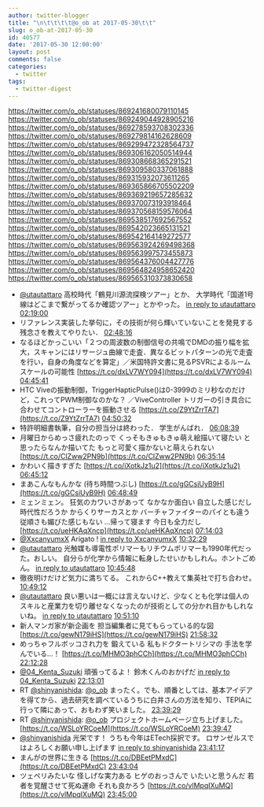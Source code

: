 ```yaml
---
author: twitter-blogger
title: "\n\t\t\t\t@o_ob at 2017-05-30\t\t"
slug: o_ob-at-2017-05-30
id: 40577
date: '2017-05-30 12:00:00'
layout: post
comments: false
categories:
  - twitter
tags:
  - twitter-digest
---
```


https://twitter.com/o_ob/statuses/869241680079110145 https://twitter.com/o_ob/statuses/869249044928905216 https://twitter.com/o_ob/statuses/869278593708302336 https://twitter.com/o_ob/statuses/869279814162628609 https://twitter.com/o_ob/statuses/869299472328564737 https://twitter.com/o_ob/statuses/869306162050514944 https://twitter.com/o_ob/statuses/869308668365291521 https://twitter.com/o_ob/statuses/869309580337061888 https://twitter.com/o_ob/statuses/869315932073611265 https://twitter.com/o_ob/statuses/869365866705502209 https://twitter.com/o_ob/statuses/869369219657285632 https://twitter.com/o_ob/statuses/869370073193918464 https://twitter.com/o_ob/statuses/869370568159576064 https://twitter.com/o_ob/statuses/869538517692567552 https://twitter.com/o_ob/statuses/869542023665131521 https://twitter.com/o_ob/statuses/869542164149272577 https://twitter.com/o_ob/statuses/869563924269498368 https://twitter.com/o_ob/statuses/869563997573455873 https://twitter.com/o_ob/statuses/869564376004427776 https://twitter.com/o_ob/statuses/869564824958652420 https://twitter.com/o_ob/statuses/869565310373830658  

*   [@utautattaro](https://twitter.com/utautattaro) 高校時代「鶴見川源流探検ツアー」とか、 大学時代「国道1号線はどこまで繋がってるか確認ツアー」とかやった。 [in reply to utautattaro](https://twitter.com/utautattaro/statuses/869234868189773824) [02:19:00](https://twitter.com/o_ob/statuses/869241680079110145)
*   リファレンス実装した挙句に，その技術が何ら輝いていないことを発見する残念さを教えてやりたい． [02:48:16](https://twitter.com/o_ob/statuses/869249044928905216)
*   なるほどかっこいい「２つの周波数の制御信号の共鳴でDMDの振り幅を拡大，スキャンにはリサージュ曲線で走査．異なるビットパターンの光で走査を行い，自身の角度などを算定」／米国特許文書に見るPSVRによるルームスケールの可能性 [https://t.co/dxLV7WY094](https://t.co/dxLV7WY094) [04:45:41](https://twitter.com/o_ob/statuses/869278593708302336)
*   HTC Viveの振動制御，TriggerHapticPulse()は0-3999のミリ秒なのだけど，これってPWM制御なのかな？ ／ViveController トリガーの引き具合に合わせてコントローラーを振動させる [https://t.co/Z9YtZrrTA7](https://t.co/Z9YtZrrTA7) [04:50:32](https://twitter.com/o_ob/statuses/869279814162628609)
*   特許明細書執筆，自分の担当分は終わった． 学生がんばれ． [06:08:39](https://twitter.com/o_ob/statuses/869299472328564737)
*   月曜日からめっさ疲れたのっで くっそもきゅもきゅ萌え絵描いて寝たい と思ったらなんか描いてた もっと可愛く描かないと萌えられない [https://t.co/ClZww2PN9b](https://t.co/ClZww2PN9b) [06:35:14](https://twitter.com/o_ob/statuses/869306162050514944)
*   かわいく描きすぎた [https://t.co/iXotkJz1u2](https://t.co/iXotkJz1u2) [06:45:12](https://twitter.com/o_ob/statuses/869308668365291521)
*   まあこんなもんかな (待ち時間つぶし) [https://t.co/gGCsiUyB9H](https://t.co/gGCsiUyB9H) [06:48:49](https://twitter.com/o_ob/statuses/869309580337061888)
*   ミェンミェン。 狂気のカワいさがあって なかなか面白い 自立した感じだし 時代性だろうか からくりサーカスとか バーチャファイターのパイとも違う 従順さも媚びた感じもない ...帰って寝ます 今日も全力だし [https://t.co/ueHKAqXncp](https://t.co/ueHKAqXncp) [07:14:03](https://twitter.com/o_ob/statuses/869315932073611265)
*   [@XxcanyumxX](https://twitter.com/XxcanyumxX) Arigato ! [in reply to XxcanyumxX](https://twitter.com/XxcanyumxX/statuses/869338527015763971) [10:32:29](https://twitter.com/o_ob/statuses/869365866705502209)
*   [@utautattaro](https://twitter.com/utautattaro) 光触媒も導電性ポリマーもリチウムポリマーも1990年代だった。おしい。 自分らが化学から情報に転身したせいかもしれん。ホントごめん。 [in reply to utautattaro](https://twitter.com/utautattaro/statuses/869362890817495040) [10:45:48](https://twitter.com/o_ob/statuses/869369219657285632)
*   徹夜明けだけど気力に満ちてる。 これからC++教えて集英社で打ち合わせ。 [10:49:12](https://twitter.com/o_ob/statuses/869370073193918464)
*   [@utautattaro](https://twitter.com/utautattaro) 良い悪いは一概には言えないけど、少なくとも化学は個人のスキルと産業力を切り離せなくなったのが技術としての分かれ目かもしれないね。 [in reply to utautattaro](https://twitter.com/utautattaro/statuses/869369809288388608) [10:51:10](https://twitter.com/o_ob/statuses/869370568159576064)
*   新人マンガ家が新企画を 担当編集者に見てもらっている的な図 [https://t.co/gewN179iHS](https://t.co/gewN179iHS) [21:58:32](https://twitter.com/o_ob/statuses/869538517692567552)
*   めっちゃフルボッコされ力を 鍛えている 私もドクタートリシマの 手法を学んでいる...！ [https://t.co/MHMO3phCCh](https://t.co/MHMO3phCCh) [22:12:28](https://twitter.com/o_ob/statuses/869542023665131521)
*   [@04_Kenta_Suzuki](https://twitter.com/04_Kenta_Suzuki) 頑張ってるよ！ 鈴木くんのおかげだ [in reply to 04_Kenta_Suzuki](https://twitter.com/04_Kenta_Suzuki/statuses/869540998145232896) [22:13:01](https://twitter.com/o_ob/statuses/869542164149272577)
*   RT [@shinyanishida](https://twitter.com/shinyanishida): [@o_ob](https://twitter.com/o_ob) まったく。でも、順番としては、基本アイデアを得てから、過去研究を調べているうちに白井さんの方法を知り、TEPIAに行って隣にあって、おもわず笑いました。 [23:39:29](https://twitter.com/o_ob/statuses/869563924269498368)
*   RT [@shinyanishida](https://twitter.com/shinyanishida): [@o_ob](https://twitter.com/o_ob) プロジェクトホームページ立ち上げました。 [https://t.co/WSLoYRCoeM](https://t.co/WSLoYRCoeM) [23:39:47](https://twitter.com/o_ob/statuses/869563997573455873)
*   [@shinyanishida](https://twitter.com/shinyanishida) 光栄です！ うちも今年はETech採択です。 ロサンゼルスではよろしくお願い申し上げます [in reply to shinyanishida](https://twitter.com/shinyanishida/statuses/869544263196958720) [23:41:17](https://twitter.com/o_ob/statuses/869564376004427776)
*   まんがの世界に生きる [https://t.co/DBEetPMxdC](https://t.co/DBEetPMxdC) [23:43:04](https://twitter.com/o_ob/statuses/869564824958652420)
*   ツェペリみたいな 怪しげな実力ある ヒゲのおっさんで いたいと思うんだ 若者を覚醒させて死ぬ運命 それも良かろう [https://t.co/vlMpqIXuMQ](https://t.co/vlMpqIXuMQ) [23:45:00](https://twitter.com/o_ob/statuses/869565310373830658)